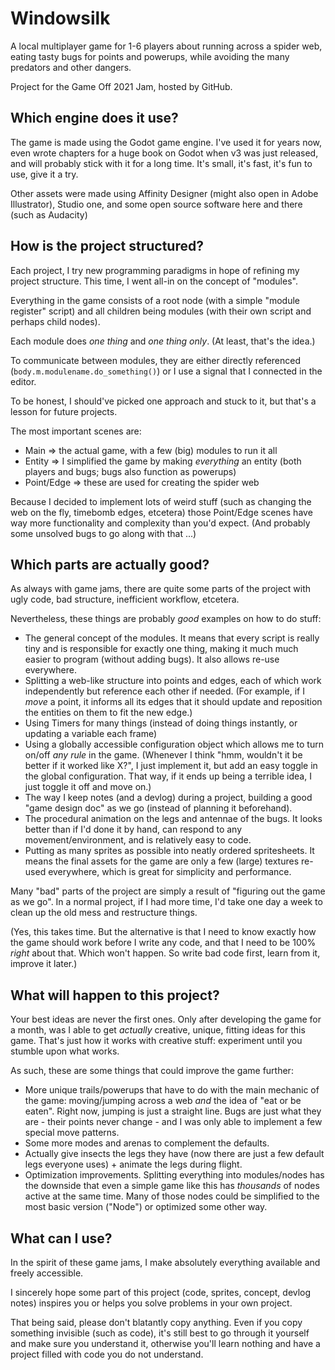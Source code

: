 # Windowsilk
A local multiplayer game for 1-6 players about running across a spider web, eating tasty bugs for points and powerups, while avoiding the many predators and other dangers.

Project for the Game Off 2021 Jam, hosted by GitHub.

## Which engine does it use?
The game is made using the Godot game engine. I've used it for years now, even wrote chapters for a huge book on Godot when v3 was just released, and will probably stick with it for a long time. It's small, it's fast, it's fun to use, give it a try.

Other assets were made using Affinity Designer (might also open in Adobe Illustrator), Studio one, and some open source software here and there (such as Audacity)

## How is the project structured?
Each project, I try new programming paradigms in hope of refining my project structure. This time, I went all-in on the concept of "modules".

Everything in the game consists of a root node (with a simple "module register" script) and all children being modules (with their own script and perhaps child nodes).

Each module does _one thing_ and _one thing only_. (At least, that's the idea.)

To communicate between modules, they are either directly referenced (``body.m.modulename.do_something()``) or I use a signal that I connected in the editor.

To be honest, I should've picked one approach and stuck to it, but that's a lesson for future projects.

The most important scenes are:
* Main => the actual game, with a few (big) modules to run it all
* Entity => I simplified the game by making _everything_ an entity (both players and bugs; bugs also function as powerups)
* Point/Edge => these are used for creating the spider web

Because I decided to implement lots of weird stuff (such as changing the web on the fly, timebomb edges, etcetera) those Point/Edge scenes have way more functionality and complexity than you'd expect. (And probably some unsolved bugs to go along with that ...)

## Which parts are actually good?
As always with game jams, there are quite some parts of the project with ugly code, bad structure, inefficient workflow, etcetera.

Nevertheless, these things are probably _good_ examples on how to do stuff:
* The general concept of the modules. It means that every script is really tiny and is responsible for exactly one thing, making it much much easier to program (without adding bugs). It also allows re-use everywhere.
* Splitting a web-like structure into points and edges, each of which work independently but reference each other if needed. (For example, if I _move_ a point, it informs all its edges that it should update and reposition the entities on them to fit the new edge.)
* Using Timers for many things (instead of doing things instantly, or updating a variable each frame)
* Using a globally accessible configuration object which allows me to turn on/off _any rule_ in the game. (Whenever I think "hmm, wouldn't it be better if it worked like X?", I just implement it, but add an easy toggle in the global configuration. That way, if it ends up being a terrible idea, I just toggle it off and move on.)
* The way I keep notes (and a devlog) during a project, building a good "game design doc" as we go (instead of planning it beforehand).
* The procedural animation on the legs and antennae of the bugs. It looks better than if I'd done it by hand, can respond to any movement/environment, and is relatively easy to code.
* Putting as many sprites as possible into neatly ordered spritesheets. It means the final assets for the game are only a few (large) textures re-used everywhere, which is great for simplicity and performance.

Many "bad" parts of the project are simply a result of "figuring out the game as we go". In a normal project, if I had more time, I'd take one day a week to clean up the old mess and restructure things. 

(Yes, this takes time. But the alternative is that I need to know exactly how the game should work before I write any code, and that I need to be 100% _right_ about that. Which won't happen. So write bad code first, learn from it, improve it later.) 

## What will happen to this project?
Your best ideas are never the first ones. Only after developing the game for a month, was I able to get _actually_ creative, unique, fitting ideas for this game. That's just how it works with creative stuff: experiment until you stumble upon what works.

As such, these are some things that could improve the game further:
* More unique trails/powerups that have to do with the main mechanic of the game: moving/jumping across a web _and_ the idea of "eat or be eaten". Right now, jumping is just a straight line. Bugs are just what they are - their points never change - and I was only able to implement a few special move patterns.
* Some more modes and arenas to complement the defaults.
* Actually give insects the legs they have (now there are just a few default legs everyone uses) + animate the legs during flight.
* Optimization improvements. Splitting everything into modules/nodes has the downside that even a simple game like this has _thousands_ of nodes active at the same time. Many of those nodes could be simplified to the most basic version ("Node") or optimized some other way.


## What can I use?
In the spirit of these game jams, I make absolutely everything available and freely accessible. 

I sincerely hope some part of this project (code, sprites, concept, devlog notes) inspires you or helps you solve problems in your own project.

That being said, please don't blatantly copy anything. Even if you copy something invisible (such as code), it's still best to go through it yourself and make sure you understand it, otherwise you'll learn nothing and have a project filled with code you do not understand. 


